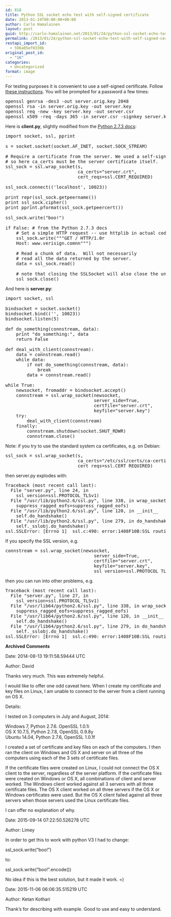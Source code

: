 ```yaml
---
id: 818
title: Python SSL socket echo test with self-signed certificate
date: 2013-01-24T00:00:00+00:00
author: Carlo Hamalainen
layout: post
guid: http://carlo-hamalainen.net/2013/01/24/python-ssl-socket-echo-test-with-self-signed-certificate/
permalink: /2013/01/24/python-ssl-socket-echo-test-with-self-signed-certificate/
restapi_import_id:
  - 596a05ef0330b
original_post_id:
  - "16"
categories:
  - Uncategorized
format: image
---
```

For testing purposes it is convenient to use a self-signed certificate. Follow [these instructions](https://devcenter.heroku.com/articles/ssl-certificate-self). You will be prompted for a password a few times: 

<pre>openssl genrsa -des3 -out server.orig.key 2048
openssl rsa -in server.orig.key -out server.key
openssl req -new -key server.key -out server.csr
openssl x509 -req -days 365 -in server.csr -signkey server.key -out server.crt
</pre>

Here is  **client.py**, slightly modified from the [Python 2.7.3 docs](http://docs.python.org/2/library/ssl.html): 

<pre>import socket, ssl, pprint

s = socket.socket(socket.AF_INET, socket.SOCK_STREAM)

# Require a certificate from the server. We used a self-signed certificate
# so here ca_certs must be the server certificate itself.
ssl_sock = ssl.wrap_socket(s,
                           ca_certs="server.crt",
                           cert_reqs=ssl.CERT_REQUIRED)

ssl_sock.connect(('localhost', 10023))

print repr(ssl_sock.getpeername())
print ssl_sock.cipher()
print pprint.pformat(ssl_sock.getpeercert())

ssl_sock.write("boo!")

if False: # from the Python 2.7.3 docs
    # Set a simple HTTP request -- use httplib in actual code.
    ssl_sock.write("""GET / HTTP/1.0r
    Host: www.verisign.comnn""")

    # Read a chunk of data.  Will not necessarily
    # read all the data returned by the server.
    data = ssl_sock.read()

    # note that closing the SSLSocket will also close the underlying socket
    ssl_sock.close()
</pre>

And here is  **server.py**: 

<pre>import socket, ssl

bindsocket = socket.socket()
bindsocket.bind(('', 10023))
bindsocket.listen(5)

def do_something(connstream, data):
    print "do_something:", data
    return False

def deal_with_client(connstream):
    data = connstream.read()
    while data:
        if not do_something(connstream, data):
            break
        data = connstream.read()

while True:
    newsocket, fromaddr = bindsocket.accept()
    connstream = ssl.wrap_socket(newsocket,
                                 server_side=True,
                                 certfile="server.crt",
                                 keyfile="server.key")
    try:
        deal_with_client(connstream)
    finally:
        connstream.shutdown(socket.SHUT_RDWR)
        connstream.close()
</pre>

Note: if you try to use the standard system ca certificates, e.g. on Debian: 

<pre>ssl_sock = ssl.wrap_socket(s,
                           ca_certs="/etc/ssl/certs/ca-certificates.crt",
                           cert_reqs=ssl.CERT_REQUIRED)
</pre>

then server.py explodes with: 

<pre>Traceback (most recent call last):
  File "server.py", line 24, in 
    ssl_version=ssl.PROTOCOL_TLSv1)
  File "/usr/lib/python2.6/ssl.py", line 338, in wrap_socket
    suppress_ragged_eofs=suppress_ragged_eofs)
  File "/usr/lib/python2.6/ssl.py", line 120, in __init__
    self.do_handshake()
  File "/usr/lib/python2.6/ssl.py", line 279, in do_handshake
    self._sslobj.do_handshake()
ssl.SSLError: [Errno 1] _ssl.c:490: error:1408F10B:SSL routines:SSL3_GET_RECORD:wrong version number
</pre>

If you specify the SSL version, e.g. 

<pre>connstream = ssl.wrap_socket(newsocket,
                                 server_side=True,
                                 certfile="server.crt",
                                 keyfile="server.key",
                                 ssl_version=ssl.PROTOCOL_TLSv1)
</pre>

then you can run into other problems, e.g.

<pre>Traceback (most recent call last):
  File "server.py", line 27, in 
    ssl_version=ssl.PROTOCOL_TLSv1)
  File "/usr/lib64/python2.6/ssl.py", line 338, in wrap_socket
    suppress_ragged_eofs=suppress_ragged_eofs)
  File "/usr/lib64/python2.6/ssl.py", line 120, in __init__
    self.do_handshake()
  File "/usr/lib64/python2.6/ssl.py", line 279, in do_handshake
    self._sslobj.do_handshake()
ssl.SSLError: [Errno 1] _ssl.c:490: error:1408F10B:SSL routines:SSL3_GET_RECORD:wrong version number
</pre>

**Archived Comments**

Date: 2014-08-13 19:11:58.59444 UTC

Author: David

Thanks very much. This was extremely helpful.

I would like to offer one odd caveat here. When I create my certificate and key files on Linux, I am unable to connect to the server from a client running on OS X.

Details:

I tested on 3 computers in July and August, 2014:

Windows 7, Python 2.7.6. OpenSSL 1.0.1i  
OS X 10.7.5, Python 2.7.8, OpenSSL 0.9.8y  
Ubuntu 14.04, Python 2.7.6, OpenSSL 1.0.1f

I created a set of certificate and key files on each of the computers. I then ran the client on Windows and OS X and server on all three of the computers using each of the 3 sets of certificate files.

If the certificate files were created on Linux, I could not connect the OS X client to the server, regardless of the server platform. If the certificate files were created on Windows or OS X, all combinations of client and server worked. The Windows client worked against all 3 servers with all three certificate files. The OS X client worked on all three servers if the OS X or Windows certificates were used. But the OS X client failed against all three servers when those servers used the Linux certificate files.

I can offer no explanation of why.

Date: 2015-09-14 07:22:50.526278 UTC

Author: Limey

In order to get this to work with python V3 I had to change:

ssl_sock.write(&#8220;boo!&#8221;)

to:

ssl_sock.write(&#8220;boo!&#8221;.encode())

No idea if this is the best solution, but it made it work. =)

Date: 2015-11-06 06:06:35.515219 UTC

Author: Ketan Kothari

Thank&#8217;s for describing with example. Good to use and easy to understand.